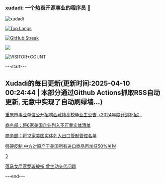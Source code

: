 ### xudadi: 一个热衷开源事业的程序员 👋

![xudadi](https://github-readme-stats-git-masterorgs-github-readme-stats-team.vercel.app/api?username=xudadi)

[![Top Langs](https://github-readme-stats.vercel.app/api/top-langs/?username=xudadi)](https://github.com/anuraghazra/github-readme-stats)

[![GitHub Streak](https://streak-stats.demolab.com?user=xudadi&locale=zh_Hans)](https://git.io/streak-stats)

![](https://raw.githubusercontent.com/xudadi/xudadi/main/assets/github-contribution-grid-snake.svg)

![VISITOR+COUNT](https://komarev.com/ghpvc/?username=xudadi&label=VISITOR+COUNT)


---start---

## Xudadi的每日更新(更新时间:2025-04-10 00:24:44 | 本部分通过Github Actions抓取RSS自动更新, 无意中实现了自动刷绿墙...)

[重庆市事业单位公开招聘西藏籍高校毕业生公告（2024年度计划补招）](https://www.gongkaoleida.com/article/2352579)

[商务部：将6家美国企业列入不可靠实体清单](https://m.163.com/news/article/JSNOI2D00512B07B.html)

[商务部：将12家美国实体列入出口管制管控名单](https://m.163.com/news/article/JSNOA76Q0534A4SC.html)

[强硬反制 中方对原产于美国所有进口商品再加征50%关税](https://m.163.com/news/article/JSNNP9H00001899O.html)

[3](https://m.163.com/touch/news/sub/domestic)

[落马女厅官罗璇被捕 曾主动交代问题](https://m.163.com/news/article/JSNH13F2051482MP.html)

---end---
